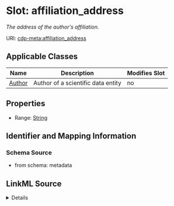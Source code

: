 # Slot: affiliation_address


_The address of the author's affiliation._



URI: [cdp-meta:affiliation_address](metadataaffiliation_address)



<!-- no inheritance hierarchy -->




## Applicable Classes

| Name | Description | Modifies Slot |
| --- | --- | --- |
[Author](Author.md) | Author of a scientific data entity |  no  |







## Properties

* Range: [String](String.md)





## Identifier and Mapping Information







### Schema Source


* from schema: metadata




## LinkML Source

<details>
```yaml
name: affiliation_address
description: The address of the author's affiliation.
from_schema: metadata
exact_mappings:
- cdp-common:author_affiliation_address
rank: 1000
alias: affiliation_address
owner: Author
domain_of:
- Author
range: string
inlined: true
inlined_as_list: true

```
</details>
